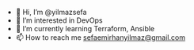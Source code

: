 - 👋 Hi, I’m @yilmazsefa
- 👀 I’m interested in DevOps
- 🌱 I’m currently learning Terraform, Ansible
- 📫 How to reach me sefaemirhanyilmaz@gmail.com
